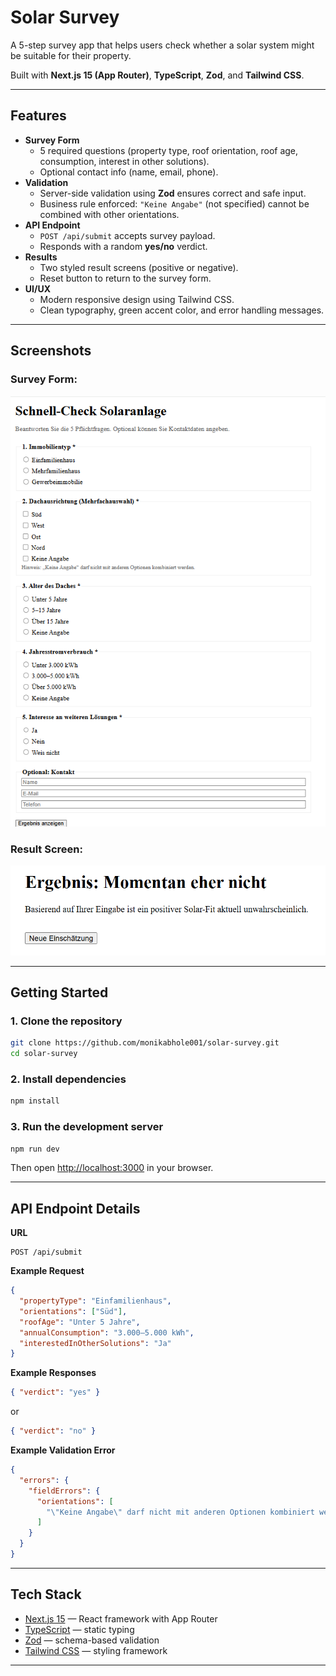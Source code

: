 # Solar Survey

A 5-step survey app that helps users check whether a solar system might be suitable for their property.  

Built with **Next.js 15 (App Router)**, **TypeScript**, **Zod**, and **Tailwind CSS**.

---

## Features

- **Survey Form**
  - 5 required questions (property type, roof orientation, roof age, consumption, interest in other solutions).
  - Optional contact info (name, email, phone).
- **Validation**
  - Server-side validation using **Zod** ensures correct and safe input.
  - Business rule enforced: `"Keine Angabe"` (not specified) cannot be combined with other orientations.
- **API Endpoint**
  - `POST /api/submit` accepts survey payload.
  - Responds with a random **yes/no** verdict.
- **Results**
  - Two styled result screens (positive or negative).
  - Reset button to return to the survey form.
- **UI/UX**
  - Modern responsive design using Tailwind CSS.
  - Clean typography, green accent color, and error handling messages.

---

## Screenshots

### Survey Form:
![Survey Form](./docs/form.png)

### Result Screen:
![Result Screen](./docs/result.png)

---

## Getting Started

### 1. Clone the repository
```bash
git clone https://github.com/monikabhole001/solar-survey.git
cd solar-survey
```

### 2. Install dependencies
```bash
npm install
```

### 3. Run the development server
```bash
npm run dev
```

Then open [http://localhost:3000](http://localhost:3000) in your browser.

---

## API Endpoint Details

**URL**  
```
POST /api/submit
```

**Example Request**
```json
{
  "propertyType": "Einfamilienhaus",
  "orientations": ["Süd"],
  "roofAge": "Unter 5 Jahre",
  "annualConsumption": "3.000–5.000 kWh",
  "interestedInOtherSolutions": "Ja"
}
```

**Example Responses**
```json
{ "verdict": "yes" }
```
or
```json
{ "verdict": "no" }
```

**Example Validation Error**
```json
{
  "errors": {
    "fieldErrors": {
      "orientations": [
        "\"Keine Angabe\" darf nicht mit anderen Optionen kombiniert werden"
      ]
    }
  }
}
```

---

## Tech Stack

- [Next.js 15](https://nextjs.org/) — React framework with App Router  
- [TypeScript](https://www.typescriptlang.org/) — static typing  
- [Zod](https://zod.dev/) — schema-based validation  
- [Tailwind CSS](https://tailwindcss.com/) — styling framework  

---
